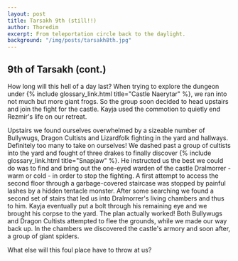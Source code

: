 ```yaml
---
layout: post
title: Tarsakh 9th (still!!)
author: Thoredim
excerpt: From teleportation circle back to the daylight.
background: "/img/posts/tarsakh8th.jpg"
---
```


## 9th of Tarsakh (cont.)

How long will this hell of a day last? When trying to explore the dungeon under
{% include glossary_link.html title="Castle Naerytar" %}, we ran into not much but more giant frogs. So the group soon
decided to head upstairs and join the fight for the castle. Kayja used the
commotion to quietly end Rezmir's life on our retreat.

Upstairs we found ourselves overwhelmed by a sizeable number of Bullywugs,
Dragon Cultists and Lizardfolk fighting in the yard and hallways. Definitely
too many to take on ourselves! We dashed past a group of cultists into the yard
and fought of three drakes to finally discover {% include glossary_link.html title="Snapjaw" %}. He instructed us the
best we could do was to find and bring out the one-eyed warden of the castle
Dralmorrer - warm or cold - in order to stop the fighting. A first attempt to
access the second floor through a garbage-covered staircase was stopped by
painful lashes by a hidden tentacle monster. After some searching we found a
second set of stairs that led us into Dralmorrer's living chambers and thus to
him. Kayja eventually put a bolt through his remaining eye and we brought his
corpse to the yard. The plan actually worked! Both Bullywugs and Dragon
Cultists attempted to flee the grounds, while we made our way back up. In the
chambers we discovered the castle's armory and soon after, a group of giant
spiders.

What else will this foul place have to throw at us?
